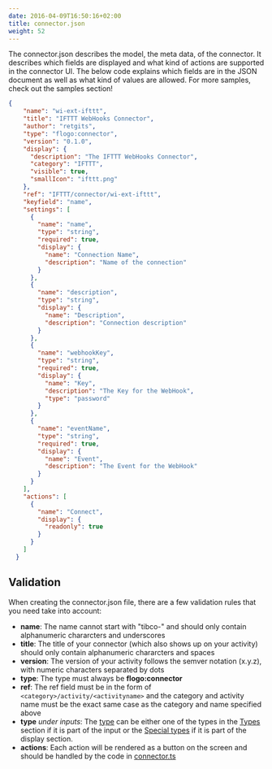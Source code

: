 ```yaml
---
date: 2016-04-09T16:50:16+02:00
title: connector.json
weight: 52
---
```


The connector.json describes the model, the meta data, of the connector. It describes which fields are displayed and what kind of actions are supported in the connector UI. The below code explains which fields are in the JSON document as well as what kind of values are allowed. For more samples, check out the samples section!
```json
{
    "name": "wi-ext-ifttt",
    "title": "IFTTT WebHooks Connector",
    "author": "retgits",
    "type": "flogo:connector",
    "version": "0.1.0",
    "display": {
      "description": "The IFTTT WebHooks Connector",
      "category": "IFTTT",
      "visible": true,
      "smallIcon": "ifttt.png"
    },
    "ref": "IFTTT/connector/wi-ext-ifttt",
    "keyfield": "name",
    "settings": [
      {
        "name": "name",
        "type": "string",
        "required": true,
        "display": {
          "name": "Connection Name",
          "description": "Name of the connection"
        }
      },
      {
        "name": "description",
        "type": "string",
        "display": {
          "name": "Description",
          "description": "Connection description"
        }
      },
      {
        "name": "webhookKey",
        "type": "string",
        "required": true,
        "display": {
          "name": "Key",
          "description": "The Key for the WebHook",
          "type": "password"
        }
      },
      {
        "name": "eventName",
        "type": "string",
        "required": true,
        "display": {
          "name": "Event",
          "description": "The Event for the WebHook"
        }
      }
    ],
    "actions": [
      {
        "name": "Connect",
        "display": {
          "readonly": true
        }
      }
    ]
  }
```
## Validation
When creating the connector.json file, there are a few validation rules that you need take into account:

* **name**: The name cannot start with "tibco-" and should only contain alphanumeric chararcters and underscores
* **title**: The title of your connector (which also shows up on your activity) should only contain alphanumeric chararcters and spaces
* **version**: The version of your activity follows the semver notation (x.y.z), with numeric characters separated by dots
* **type**: The type must always be **flogo:connector**
* **ref**: The ref field must be in the form of `<category>/activity/<activityname>` and the category and activity name must be the exact same case as the category and name specified above
* **type** _under inputs_: The [type](../display-settings) can be either one of the types in the [Types](../display-settings/#types) section if it is part of the input or the [Special types](../display-settings/#special-types) if it is part of the display section.
* **actions**: Each action will be rendered as a button on the screen and should be handled by the code in [connector.ts](../connector-ts)